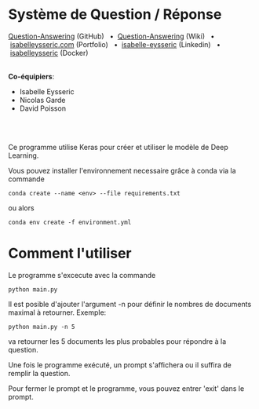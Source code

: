 # Système de Question / Réponse

[Question-Answering](https://github.com/isabelleysseric/Question-Answering) (GitHub)
&nbsp; • &nbsp;[Question-Answering](https://github.com/isabelleysseric/Question-Answering/wiki) (Wiki)
&nbsp; • &nbsp;[isabelleysseric.com](https://isabelleysseric.com) (Portfolio)
&nbsp; • &nbsp;[isabelle-eysseric](https://www.linkedin.com/in/isabelle-eysseric/) (Linkedin)
&nbsp; • &nbsp;[isabelleysseric](https://hub.docker.com/u/isabelleysseric) (Docker)
<br/>
<br/>

**Co-équipiers**:  
- Isabelle Eysseric
- Nicolas Garde
- David Poisson
<br/>
<br/>


Ce programme utilise Keras pour créer et utiliser le modèle de Deep Learning.

Vous pouvez installer l'environnement necessaire grâce à conda via la commande 



```
conda create --name <env> --file requirements.txt
```

ou alors

```
conda env create -f environment.yml
```

# Comment l'utiliser

Le programme s'excecute avec la commande 

```
python main.py
```

Il est posible d'ajouter l'argument -n pour définir le nombres de documents maximal à retourner. Exemple: 

```
python main.py -n 5
```

va retourner les 5 documents les plus probables pour répondre à la question.

Une fois le programme exécuté, un prompt s'affichera ou il suffira de remplir la question.

Pour fermer le prompt et le programme, vous pouvez entrer 'exit' dans le prompt.
